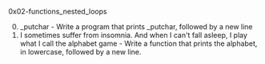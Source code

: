 0x02-functions_nested_loops

0. _putchar - Write a program that prints _putchar, followed by a new line
1. I sometimes suffer from insomnia. And when I can't fall asleep, I play what I call the alphabet game - Write a function that prints the alphabet, in lowercase, followed by a new line.

